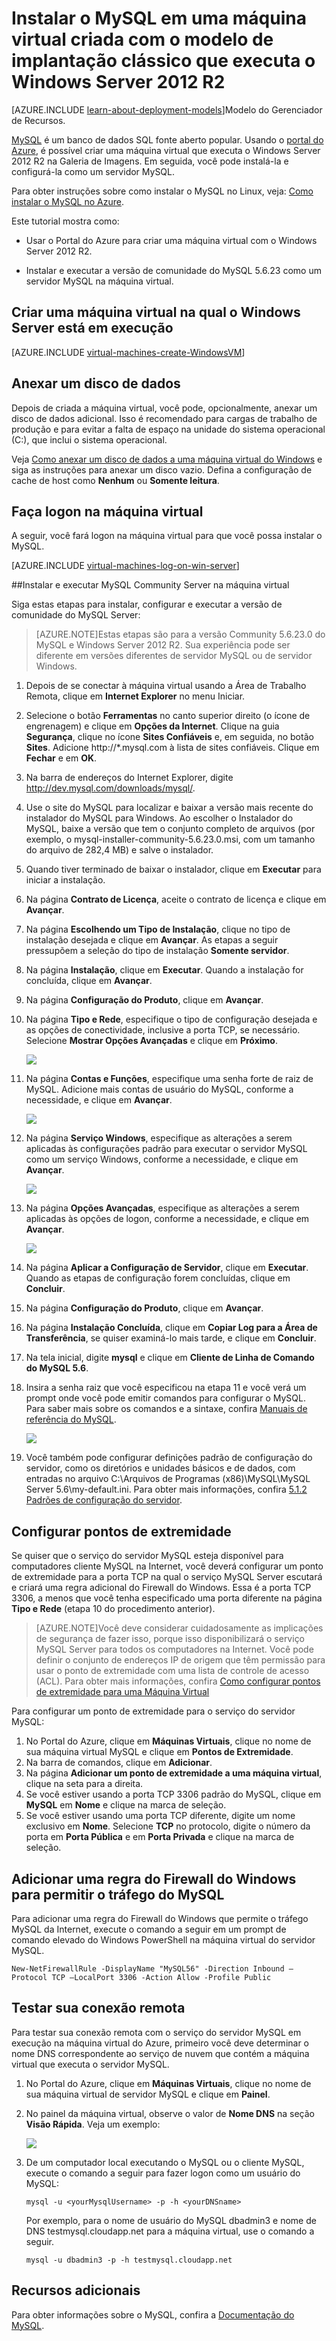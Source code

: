 <properties
	pageTitle="Criar uma VM que executa o MySQL | Microsoft Azure"
	description="Crie uma máquina virtual do Azure com o modelo de implantação clássica e que executa o Windows Server 2012 R2 e instale e configure o banco de dados MySQL na máquina virtual."
	services="virtual-machines"
	documentationCenter=""
	authors="cynthn"
	manager="timlt"
	editor="tysonn"
	tags="azure-service-management"/>

<tags
	ms.service="virtual-machines"
	ms.workload="infrastructure-services"
	ms.tgt_pltfrm="vm-windows"
	ms.devlang="na"
	ms.topic="article"
	ms.date="11/09/2015"
	ms.author="cynthn"/>


# Instalar o MySQL em uma máquina virtual criada com o modelo de implantação clássico que executa o Windows Server 2012 R2

[AZURE.INCLUDE [learn-about-deployment-models](../../includes/learn-about-deployment-models-classic-include.md)]Modelo do Gerenciador de Recursos.


[MySQL](http://www.mysql.com) é um banco de dados SQL fonte aberto popular. Usando o [portal do Azure](http://manage.windowsazure.com), é possível criar uma máquina virtual que executa o Windows Server 2012 R2 na Galeria de Imagens. Em seguida, você pode instalá-la e configurá-la como um servidor MySQL.

Para obter instruções sobre como instalar o MySQL no Linux, veja: [Como instalar o MySQL no Azure](virtual-machines-linux-install-mysql.md).

Este tutorial mostra como:

- Usar o Portal do Azure para criar uma máquina virtual com o Windows Server 2012 R2.

- Instalar e executar a versão de comunidade do MySQL 5.6.23 como um servidor MySQL na máquina virtual.


## Criar uma máquina virtual na qual o Windows Server está em execução

[AZURE.INCLUDE [virtual-machines-create-WindowsVM](../../includes/virtual-machines-create-windowsvm.md)]

## Anexar um disco de dados

Depois de criada a máquina virtual, você pode, opcionalmente, anexar um disco de dados adicional. Isso é recomendado para cargas de trabalho de produção e para evitar a falta de espaço na unidade do sistema operacional (C:), que inclui o sistema operacional.

Veja [Como anexar um disco de dados a uma máquina virtual do Windows](storage-windows-attach-disk.md) e siga as instruções para anexar um disco vazio. Defina a configuração de cache de host como **Nenhum** ou **Somente leitura**.

## Faça logon na máquina virtual

A seguir, você fará logon na máquina virtual para que você possa instalar o MySQL.

[AZURE.INCLUDE [virtual-machines-log-on-win-server](../../includes/virtual-machines-log-on-win-server.md)]

##Instalar e executar MySQL Community Server na máquina virtual

Siga estas etapas para instalar, configurar e executar a versão de comunidade do MySQL Server:

> [AZURE.NOTE]Estas etapas são para a versão Community 5.6.23.0 do MySQL e Windows Server 2012 R2. Sua experiência pode ser diferente em versões diferentes de servidor MySQL ou de servidor Windows.

1.	Depois de se conectar à máquina virtual usando a Área de Trabalho Remota, clique em **Internet Explorer** no menu Iniciar.
2.	Selecione o botão **Ferramentas** no canto superior direito (o ícone de engrenagem) e clique em **Opções da Internet**. Clique na guia **Segurança**, clique no ícone **Sites Confiáveis** e, em seguida, no botão **Sites**. Adicione http://*.mysql.com à lista de sites confiáveis. Clique em **Fechar** e em **OK**.
3.	Na barra de endereços do Internet Explorer, digite http://dev.mysql.com/downloads/mysql/.
4.	Use o site do MySQL para localizar e baixar a versão mais recente do instalador do MySQL para Windows. Ao escolher o Instalador do MySQL, baixe a versão que tem o conjunto completo de arquivos (por exemplo, o mysql-installer-community-5.6.23.0.msi, com um tamanho do arquivo de 282,4 MB) e salve o instalador.
5.	Quando tiver terminado de baixar o instalador, clique em **Executar** para iniciar a instalação.
6.	Na página **Contrato de Licença**, aceite o contrato de licença e clique em **Avançar**.
7.	Na página **Escolhendo um Tipo de Instalação**, clique no tipo de instalação desejada e clique em **Avançar**. As etapas a seguir pressupõem a seleção do tipo de instalação **Somente servidor**.
8.	Na página **Instalação**, clique em **Executar**. Quando a instalação for concluída, clique em **Avançar**.
9.	Na página **Configuração do Produto**, clique em **Avançar**.
10.	Na página **Tipo e Rede**, especifique o tipo de configuração desejada e as opções de conectividade, inclusive a porta TCP, se necessário. Selecione **Mostrar Opções Avançadas** e clique em **Próximo**.

	![](./media/virtual-machines-mysql-windows-server-2008r2/MySQL_TypeNetworking.png)

11.	Na página **Contas e Funções**, especifique uma senha forte de raiz de MySQL. Adicione mais contas de usuário do MySQL, conforme a necessidade, e clique em **Avançar**.

	![](./media/virtual-machines-mysql-windows-server-2008r2/MySQL_AccountsRoles_Filled.png)

12.	Na página **Serviço Windows**, especifique as alterações a serem aplicadas às configurações padrão para executar o servidor MySQL como um serviço Windows, conforme a necessidade, e clique em **Avançar**.

	![](./media/virtual-machines-mysql-windows-server-2008r2/MySQL_WindowsService.png)

13.	Na página **Opções Avançadas**, especifique as alterações a serem aplicadas às opções de logon, conforme a necessidade, e clique em **Avançar**.

	![](./media/virtual-machines-mysql-windows-server-2008r2/MySQL_AdvOptions.png)

14.	Na página **Aplicar a Configuração de Servidor**, clique em **Executar**. Quando as etapas de configuração forem concluídas, clique em **Concluir**.
15.	Na página **Configuração do Produto**, clique em **Avançar**.
16.	Na página **Instalação Concluída**, clique em **Copiar Log para a Área de Transferência**, se quiser examiná-lo mais tarde, e clique em **Concluir**.
17.	Na tela inicial, digite **mysql** e clique em **Cliente de Linha de Comando do MySQL 5.6**.
18.	Insira a senha raiz que você especificou na etapa 11 e você verá um prompt onde você pode emitir comandos para configurar o MySQL. Para saber mais sobre os comandos e a sintaxe, confira [Manuais de referência do MySQL](http://dev.mysql.com/doc/refman/5.6/en/server-configuration-defaults.html).

	![](./media/virtual-machines-mysql-windows-server-2008r2/MySQL_CommandPrompt.png)

19.	Você também pode configurar definições padrão de configuração do servidor, como os diretórios e unidades básicos e de dados, com entradas no arquivo C:\\Arquivos de Programas (x86)\\MySQL\\MySQL Server 5.6\\my-default.ini. Para obter mais informações, confira [5\.1.2 Padrões de configuração do servidor](http://dev.mysql.com/doc/refman/5.6/en/server-configuration-defaults.html).

## Configurar pontos de extremidade

Se quiser que o serviço do servidor MySQL esteja disponível para computadores cliente MySQL na Internet, você deverá configurar um ponto de extremidade para a porta TCP na qual o serviço MySQL Server escutará e criará uma regra adicional do Firewall do Windows. Essa é a porta TCP 3306, a menos que você tenha especificado uma porta diferente na página **Tipo e Rede** (etapa 10 do procedimento anterior).


> [AZURE.NOTE]Você deve considerar cuidadosamente as implicações de segurança de fazer isso, porque isso disponibilizará o serviço MySQL Server para todos os computadores na Internet. Você pode definir o conjunto de endereços IP de origem que têm permissão para usar o ponto de extremidade com uma lista de controle de acesso (ACL). Para obter mais informações, confira [Como configurar pontos de extremidade para uma Máquina Virtual](virtual-machines-set-up-endpoints.md)


Para configurar um ponto de extremidade para o serviço do servidor MySQL:

1.	No Portal do Azure, clique em **Máquinas Virtuais**, clique no nome de sua máquina virtual MySQL e clique em **Pontos de Extremidade**.
2.	Na barra de comandos, clique em **Adicionar**.
3.	Na página **Adicionar um ponto de extremidade a uma máquina virtual**, clique na seta para a direita.
4.	Se você estiver usando a porta TCP 3306 padrão do MySQL, clique em **MySQL** em **Nome** e clique na marca de seleção.
5.	Se você estiver usando uma porta TCP diferente, digite um nome exclusivo em **Nome**. Selecione **TCP** no protocolo, digite o número da porta em **Porta Pública** e em **Porta Privada** e clique na marca de seleção.

## Adicionar uma regra do Firewall do Windows para permitir o tráfego do MySQL

Para adicionar uma regra do Firewall do Windows que permite o tráfego MySQL da Internet, execute o comando a seguir em um prompt de comando elevado do Windows PowerShell na máquina virtual do servidor MySQL.

	New-NetFirewallRule -DisplayName "MySQL56" -Direction Inbound –Protocol TCP –LocalPort 3306 -Action Allow -Profile Public


	
## Testar sua conexão remota


Para testar sua conexão remota com o serviço do servidor MySQL em execução na máquina virtual do Azure, primeiro você deve determinar o nome DNS correspondente ao serviço de nuvem que contém a máquina virtual que executa o servidor MySQL.

1.	No Portal do Azure, clique em **Máquinas Virtuais**, clique no nome de sua máquina virtual de servidor MySQL e clique em **Painel**.
2.	No painel da máquina virtual, observe o valor de **Nome DNS** na seção **Visão Rápida**. Veja um exemplo:

	![](./media/virtual-machines-mysql-windows-server-2008r2/MySQL_DNSName.png)

3.	De um computador local executando o MySQL ou o cliente MySQL, execute o comando a seguir para fazer logon como um usuário do MySQL:

		mysql -u <yourMysqlUsername> -p -h <yourDNSname>

	Por exemplo, para o nome de usuário do MySQL dbadmin3 e nome de DNS testmysql.cloudapp.net para a máquina virtual, use o comando a seguir.

		mysql -u dbadmin3 -p -h testmysql.cloudapp.net


## Recursos adicionais

Para obter informações sobre o MySQL, confira a [Documentação do MySQL](http://dev.mysql.com/doc/).

<!---HONumber=Nov15_HO3-->